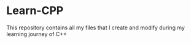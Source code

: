 # Learn-CPP
This repository contains all my files that I create and modify during my learning journey of C++
